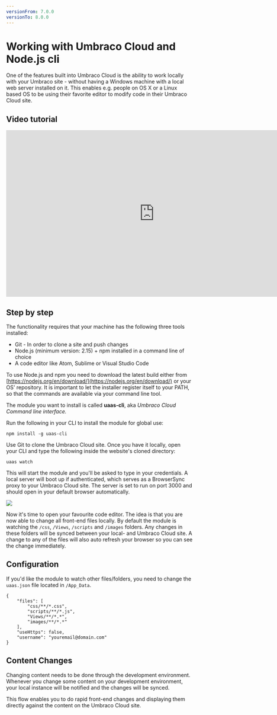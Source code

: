 ```yaml
---
versionFrom: 7.0.0
versionTo: 8.0.0
---
```


# Working with Umbraco Cloud and Node.js cli

One of the features built into Umbraco Cloud is the ability to work locally with your Umbraco site - without having a Windows machine with a local web server installed on it. This enables e.g. people on OS X or a Linux based OS to be using their favorite editor to modify code in their Umbraco Cloud site. 

## Video tutorial

<iframe width="800" height="450" src="https://www.youtube.com/embed/31XlMIuwwh8?rel=0" frameborder="0" allow="autoplay; encrypted-media" allowfullscreen></iframe>

## Step by step

The functionality requires that your machine has the following three tools installed:

* Git - In order to clone a site and push changes
* Node.js (minimum version: 2.15) + npm installed in a command line of choice
* A code editor like Atom, Sublime or Visual Studio Code

To use Node.js and npm you need to download the latest build either from [https://nodejs.org/en/download/](https://nodejs.org/en/download/) or your OS' repository. It is important to let the installer register itself to your PATH, so that the commands are available via your command line tool.

The module you want to install is called **uaas-cli**, aka *Umbraco Cloud Command line interface.*

Run the following in your CLI to install the module for global use:

`npm install -g uaas-cli`

Use Git to clone the Umbraco Cloud site. Once you have it locally, open your CLI and type the following inside the website's cloned directory:

`uaas watch`

This will start the module and you'll be asked to type in your credentials. A local server will boot up if authenticated, which serves as a BrowserSync proxy to your Umbraco Cloud site. The server is set to run on port 3000 and should open in your default browser automatically.

![](images/cli-example.png)

Now it's time to open your favourite code editor. The idea is that you are now able to change all front-end files locally. By default the module is watching the `/css`, `/Views`, `/scripts` and `/images` folders. Any changes in these folders will be synced between your local- and Umbraco Cloud site. A change to any of the files will also auto refresh your browser so you can see the change immediately.

## Configuration

If you'd like the module to watch other files/folders, you need to change the `uaas.json` file located in `/App_Data`.

    {
        "files": [
            "css/**/*.css",
            "scripts/**/*.js",
            "Views/**/*.*",
            "images/**/*.*"
        ],
        "useHttps": false,
        "username": "youremail@domain.com"
    }

## Content Changes

Changing content needs to be done through the development environment. Whenever you change some content on your development environment, your local instance will be notified and the changes will be synced.

This flow enables you to do rapid front-end changes and displaying them directly against the content on the Umbraco Cloud site.
